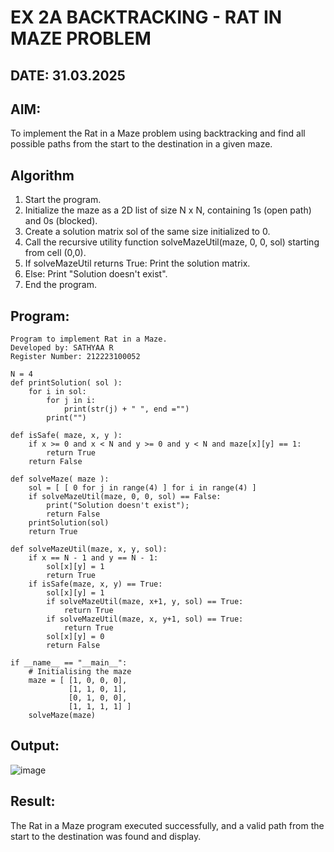 # EX 2A BACKTRACKING - RAT IN MAZE PROBLEM
## DATE: 31.03.2025
## AIM:
To implement the Rat in a Maze problem using backtracking and find all possible paths from the start to the destination in a given maze.


## Algorithm
1. Start the program.
2. Initialize the maze as a 2D list of size N x N, containing 1s (open path) and 0s (blocked).
3. Create a solution matrix sol of the same size initialized to 0.
4. Call the recursive utility function solveMazeUtil(maze, 0, 0, sol) starting from cell (0,0).
5. If solveMazeUtil returns True:
   Print the solution matrix.
6. Else:
   Print "Solution doesn't exist".
7. End the program.
   

## Program:
```
Program to implement Rat in a Maze.
Developed by: SATHYAA R
Register Number: 212223100052
```

```
N = 4
def printSolution( sol ):    
    for i in sol:
        for j in i:
            print(str(j) + " ", end ="")
        print("")

def isSafe( maze, x, y ):     
    if x >= 0 and x < N and y >= 0 and y < N and maze[x][y] == 1:
        return True
    return False

def solveMaze( maze ):
    sol = [ [ 0 for j in range(4) ] for i in range(4) ]    
    if solveMazeUtil(maze, 0, 0, sol) == False:
        print("Solution doesn't exist");
        return False    
    printSolution(sol)
    return True     

def solveMazeUtil(maze, x, y, sol):
    if x == N - 1 and y == N - 1:
        sol[x][y] = 1
        return True
    if isSafe(maze, x, y) == True:
        sol[x][y] = 1
        if solveMazeUtil(maze, x+1, y, sol) == True:
            return True
        if solveMazeUtil(maze, x, y+1, sol) == True:
            return True
        sol[x][y] = 0
        return False

if __name__ == "__main__":
    # Initialising the maze
    maze = [ [1, 0, 0, 0],
             [1, 1, 0, 1],
             [0, 1, 0, 0],
             [1, 1, 1, 1] ]              
    solveMaze(maze)
```


## Output:

![image](https://github.com/user-attachments/assets/452bf100-6a3f-44ad-8ae6-cb087900901a)


## Result:
The Rat in a Maze program executed successfully, and a valid path from the start to the destination was found and display.
